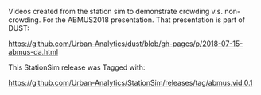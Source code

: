 Videos created from the station sim to demonstrate crowding v.s. non-crowding.
For the ABMUS2018 presentation. That presentation is part of DUST:

https://github.com/Urban-Analytics/dust/blob/gh-pages/p/2018-07-15-abmus-da.html

This StationSim release was Tagged with:

https://github.com/Urban-Analytics/StationSim/releases/tag/abmus.vid.0.1
